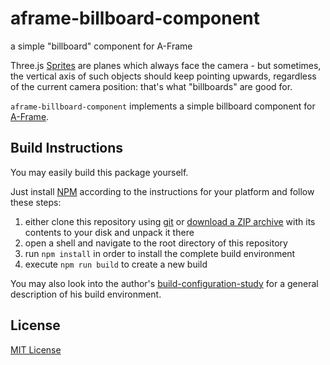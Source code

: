 # aframe-billboard-component #

a simple "billboard" component for A-Frame

Three.js [Sprites](https://threejs.org/docs/#api/en/objects/Sprite) are planes which always face the camera - but sometimes, the vertical axis of such objects should keep pointing upwards, regardless of the current camera position: that's what "billboards" are good for.

`aframe-billboard-component` implements a simple billboard component for [A-Frame](https://github.com/aframevr/aframe/).





## Build Instructions ##

You may easily build this package yourself.

Just install [NPM](https://docs.npmjs.com/) according to the instructions for your platform and follow these steps:

1. either clone this repository using [git](https://git-scm.com/) or [download a ZIP archive](https://github.com/rozek/aframe-billboard-component/archive/refs/heads/main.zip) with its contents to your disk and unpack it there 
2. open a shell and navigate to the root directory of this repository
3. run `npm install` in order to install the complete build environment
4. execute `npm run build` to create a new build

You may also look into the author's [build-configuration-study](https://github.com/rozek/build-configuration-study) for a general description of his build environment.

## License ##

[MIT License](LICENSE.md)
